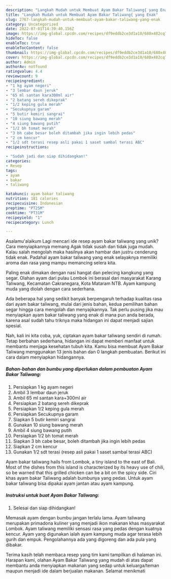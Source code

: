 ```yaml
---
description: "Langkah Mudah untuk Membuat Ayam Bakar Taliwang{ yang Enak"
title: "Langkah Mudah untuk Membuat Ayam Bakar Taliwang{ yang Enak"
slug: 2767-langkah-mudah-untuk-membuat-ayam-bakar-taliwang-yang-enak
category: Uncategorized
date: 2022-07-01T14:39:40.156Z
image: https://img-global.cpcdn.com/recipes/df9eddb2ce3d1a10/680x482cq70/ayam-bakar-taliwang-foto-resep-utama.jpg
hideToc: false
enableToc: true
enableTocContent: false
thumbnail: https://img-global.cpcdn.com/recipes/df9eddb2ce3d1a10/680x482cq70/ayam-bakar-taliwang-foto-resep-utama.jpg
cover: https://img-global.cpcdn.com/recipes/df9eddb2ce3d1a10/680x482cq70/ayam-bakar-taliwang-foto-resep-utama.jpg
author: Admin
authorAv: notfound
ratingvalue: 4.4
reviewcount: 9
recipeingredient:
- "1 kg ayam negeri"
- "3 lembar daun jeruk"
- "65 ml santan kara300ml air"
- "2 batang sereh dikeprak"
- "1/2 keping gula merah"
- "Secukupnya garam"
- "5 butir kemiri sangrai"
- "10 siung bawang merah"
- "4 siung bawang putih"
- "1/2 bh tomat merah"
- "3 bh cabe besar boleh ditambah jika ingin lebih pedas"
- "2 cm kencur"
- "1/2 sdt terasi resep asli pakai 1 saset sambal terasi ABC"
recipeinstructions:

- "Sudah jadi dan siap dihidangkan!"
categories:
- Resep
tags:
- ayam
- bakar
- taliwang

katakunci: ayam bakar taliwang 
nutrition: 181 calories
recipecuisine: Indonesian
preptime: "PT25M"
cooktime: "PT31M"
recipeyield: "1"
recipecategory: Lunch

---
```



Asalamu'alaikum Lagi mencari ide resep ayam bakar taliwang yang unik? Cara menyiapkannya memang Agak tidak susah dan tidak juga mudah. Kalau salah mengolah maka hasilnya akan hambar dan justru cenderung tidak enak. Padahal ayam bakar taliwang yang enak selayaknya memiliki aroma dan rasa yang mampu memancing selera kita.


Paling enak dimakan dengan nasi hangat dan pelecing kangkung yang segar. Olahan ayam dari pulau Lombok ini berasal dari masyarakat Karang Taliwang, Kecamatan Cakranegara, Kota Mataram NTB. Ayam kampung muda yang diolah dengan cara sederhana.

Ada beberapa hal yang sedikit banyak berpengaruh terhadap kualitas rasa dari ayam bakar taliwang, mulai dari jenis bahan, kedua pemilihan bahan segar hingga cara mengolah dan menyajikannya. Tak perlu pusing jika mau menyiapkan ayam bakar taliwang yang enak di mana pun anda berada, karena asal sudah tahu triknya maka hidangan ini dapat menjadi sajian spesial.


Nah, kali ini kita coba, yuk, ciptakan ayam bakar taliwang sendiri di rumah. Tetap berbahan sederhana, hidangan ini dapat memberi manfaat untuk membantu menjaga kesehatan tubuh kita. Kamu bisa membuat Ayam Bakar Taliwang menggunakan 13 jenis bahan dan 0 langkah pembuatan. Berikut ini cara dalam menyiapkan hidangannya.

<!--inarticleads1-->

##### Bahan-bahan dan bumbu yang diperlukan dalam pembuatan Ayam Bakar Taliwang:

1. Persiapkan 1 kg ayam negeri
1. Ambil 3 lembar daun jeruk
1. Ambil 65 ml santan kara+300ml air
1. Persiapkan 2 batang sereh dikeprak
1. Persiapkan 1/2 keping gula merah
1. Persiapkan Secukupnya garam
1. Siapkan 5 butir kemiri sangrai
1. Gunakan 10 siung bawang merah
1. Ambil 4 siung bawang putih
1. Persiapkan 1/2 bh tomat merah
1. Siapkan 3 bh cabe besar, boleh ditambah jika ingin lebih pedas
1. Siapkan 2 cm kencur
1. Gunakan 1/2 sdt terasi (resep asli pakai 1 saset sambal terasi ABC)


Ayam bakar taliwang hails from Lombok, a tiny island to the east of Bali. Most of the dishes from this island is characterized by its heavy use of chili, so be warned that this grilled chicken can be a bit on the spicy side. Ciri khas ayam bakar Taliwang adalah bumbunya yang pedas. Untuk ayam bakar taliwang bisa dipakai ayam jantan atau ayam kampung. 

<!--inarticleads2-->

##### Instruksi untuk buat Ayam Bakar Taliwang:


1. Selesai dan siap dihidangkan!

Memasak ayam dengan bumbu jangan terlalu lama. Ayam taliwang merupakan primadona kuliner yang menjadi ikon makanan khas masyarakat Lombok. Ayam taliwang memiliki sensasi rasa yang pedas dengan kuatnya kencur. Ayam yang digunakan ialah ayam kampung muda agar terasa lebih gurih dan empuk. Pengolahannya ada yang digoreng dan ada pula yang dibakar. 

Terima kasih telah membaca resep yang tim kami tampilkan di halaman ini. Harapan kami, olahan Ayam Bakar Taliwang yang mudah di atas dapat membantu anda menyiapkan makanan yang sedap untuk keluarga/teman maupun menjadi ide dalam berjualan makanan. Selamat menikmati
